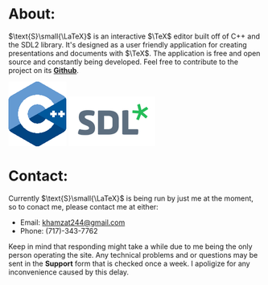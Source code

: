 
# About:

$\text{S}\small{\LaTeX}$ is an interactive $\TeX$ editor built off of C++ and the SDL2 library. It's designed as a user friendly application for creating presentations and documents with $\TeX$. The application is free and open source and constantly being developed. Feel free to contribute to the project on its [**Github**]("https://github.com/Hamaz0n/Slatex).

![C++](../resources/C++_logo.png)
![SDL2](../resources/SDL_Logo.png)

# Contact:

Currently $\text{S}\small{\LaTeX}$ is being run by just me at the moment, so to conact me, please contact me at either:

- Email: khamzat244@gmail.com
- Phone: (717)-343-7762

Keep in mind that responding might take a while due to me being the only person operating the site. Any technical problems and or questions may be sent in the **Support** form that is checked once a week. I apoligize for any inconvenience caused by this delay.
